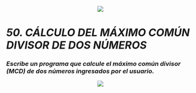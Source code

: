 <p align="center">
  <img src="https://github.com/emilianod98/PythonChallenges-LowLevel/blob/main/src/Learn-python.png">
</p>


# ***50. CÁLCULO DEL MÁXIMO COMÚN DIVISOR DE DOS NÚMEROS***

### *Escribe un programa que calcule el máximo común divisor (MCD) de dos números ingresados por el usuario.*

<p align="center">
  <img src="https://github.com/emilianod98/PythonChallenges-LowLevel/blob/main/src/funciones.png">
</p>